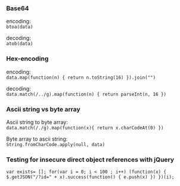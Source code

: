 ### Base64
encoding:  
`btoa(data)` 

decoding:  
`atob(data)` 

### Hex-encoding
encoding:  
`data.map(function(n) { return n.toString(16) }).join("")`

decoding:  
`data.match(/../g).map(function(n) { return parseInt(n, 16 })`

### Ascii string vs byte array
Ascii string to byte array:  
`data.match(/./g).map(function(x){ return x.charCodeAt(0) })`

Byte array to ascii string:  
`String.fromCharCode.apply(null, data)`



### Testing for insecure direct object references with jQuery

    var exists= []; for(var i = 0; i < 100 ; i++) (function(x) { $.getJSON("/?id=" + x).success(function() { e.push(x) }) })(i);

